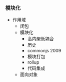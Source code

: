 ### 模块化

- 作用域
  - 闭包
  - 模块化
    - 高内聚低耦合
    - 历史
    - commonjs 2009
    - 模块打包
    - rollup
    - 代码集成
  - 面向对象


